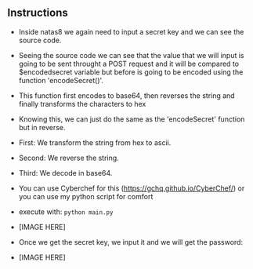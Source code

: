 ## Instructions

- Inside natas8 we again need to input a secret key and we can see the source code.
- Seeing the source code we can see that the value that we will input is going to be sent throught a POST request and it will be compared to $encodedsecret variable but before is going to be encoded using the function 'encodeSecret()'.
- This function first encodes to base64, then reverses the string and finally transforms the characters to hex
- Knowing this, we can just do the same as the 'encodeSecret' function but in reverse.
- First: We transform the string from hex to ascii. 
- Second: We reverse the string.
- Third: We decode in base64.

- You can use Cyberchef for this (https://gchq.github.io/CyberChef/) or you can use my python script for comfort
- execute with: `python main.py`
- [IMAGE HERE]

- Once we get the secret key, we input it and we will get the password:
- [IMAGE HERE]
